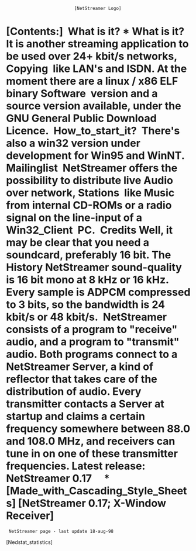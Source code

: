 



                              [NetStreamer Logo]
[Contents:]              What is it?
    * What is it?        It is another streaming application to be used over 24+ kbit/s networks,
      Copying            like LAN's and ISDN. At the moment there are a linux / x86 ELF binary
      Software           version and a source version available, under the GNU General Public
      Download           Licence. 
      How_to_start_it?   There's also a win32 version under development for Win95 and WinNT. 
      Mailinglist        NetStreamer offers the possibility to distribute live Audio over network,
      Stations           like Music from internal CD-ROMs or a radio signal on the line-input of a
      Win32_Client       PC. 
      Credits             Well, it may be clear that you need a soundcard, preferably 16 bit. The
      History             NetStreamer sound-quality is 16 bit mono at 8 kHz or 16 kHz. Every sample is
                          ADPCM compressed to 3 bits, so the bandwidth is 24 kbit/s or 48 kbit/s. 
                          NetStreamer consists of a program to "receive" audio, and a program to
                          "transmit" audio. Both programs connect to a NetStreamer Server, a kind of
                          reflector that takes care of the distribution of audio. Every transmitter
                          contacts a Server at startup and claims a certain frequency somewhere
                          between 88.0 and 108.0 MHz, and receivers can tune in on one of these
                          transmitter frequencies.
                          Latest release: NetStreamer 0.17
                           
 
    * [Made_with_Cascading_Style_Sheets]
                     [NetStreamer 0.17; X-Window Receiver]
===============================================================================
     NetStreamer page - last update 18-aug-98
[Nedstat_statistics]
